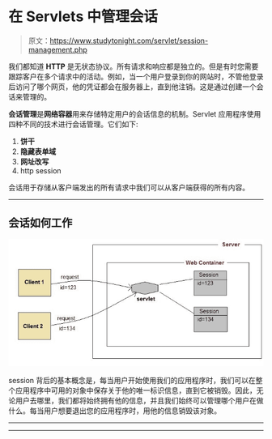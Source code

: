 # 在 Servlets 中管理会话

> 原文：<https://www.studytonight.com/servlet/session-management.php>

我们都知道 **HTTP** 是无状态协议。所有请求和响应都是独立的。但是有时您需要跟踪客户在多个请求中的活动。例如，当一个用户登录到你的网站时，不管他登录后访问了哪个网页，他的凭证都会在服务器上，直到他注销。这是通过创建一个会话来管理的。

**会话管理**是**网络容器**用来存储特定用户的会话信息的机制。Servlet 应用程序使用四种不同的技术进行会话管理。它们如下:

1.  **饼干**
2.  **隐藏表单域**
3.  **网址改写**
4.  http session

会话用于存储从客户端发出的所有请求中我们可以从客户端获得的所有内容。

* * *

## 会话如何工作

![session management in java](img/81e4da45c7e1b53e455d603d6643d527.png)

session 背后的基本概念是，每当用户开始使用我们的应用程序时，我们可以在整个应用程序中可用的对象中保存关于他的唯一标识信息，直到它被销毁。因此，无论用户去哪里，我们都将始终拥有他的信息，并且我们始终可以管理哪个用户在做什么。每当用户想要退出您的应用程序时，用他的信息销毁该对象。

* * *

* * *